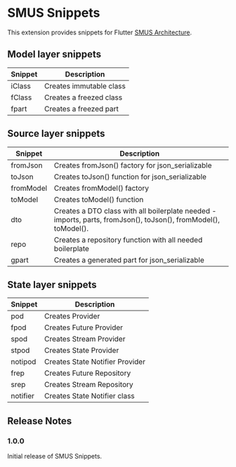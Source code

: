 # SMUS Snippets

This extension provides snippets for Flutter [SMUS Architecture](https://github.com/eli1stark/smus).

## Model layer snippets
| Snippet     | Description              |
| ----------- | ------------------------ |
| iClass      | Creates immutable class  |
| fClass      | Creates a freezed class  |
| fpart       | Creates a freezed part   |

## Source layer snippets
| Snippet     | Description                                      |
| ----------- | ------------------------------------------------ |
| fromJson    | Creates fromJson() factory for json_serializable |
| toJson      | Creates toJson() function for json_serializable  |
| fromModel   | Creates fromModel() factory |
| toModel     | Creates toModel() function  |
| dto         | Creates a DTO class with all boilerplate needed - imports, parts, fromJson(), toJson(), fromModel(), toModel(). |
| repo        | Creates a repository function with all needed boilerplate |
| gpart       | Creates a generated part for json_serializable |

## State layer snippets
| Snippet  | Description                     |
| ---------| ------------------------------- |
| pod      | Creates Provider                |
| fpod     | Creates Future Provider         |
| spod     | Creates Stream Provider         |
| stpod    | Creates State Provider          |
| notipod  | Creates State Notifier Provider |
| frep     | Creates Future Repository       |
| srep     | Creates Stream Repository       |
| notifier | Creates State Notifier class    |

## Release Notes

### 1.0.0

Initial release of SMUS Snippets.

